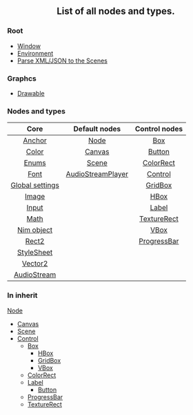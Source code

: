 <h2 align="center">
  List of all nodes and types.
</h2>

### Root
- [Window][window]
- [Environment][environment]
- [Parse XML/JSON to the Scenes][parsenode]

### Graphcs
- [Drawable][drbl]

### Nodes and types
|Core                     |Default nodes                |Control nodes       |
|:--:                     |:--:                         |:--:                |
|[Anchor][anchor]         |[Node][node]                 |[Box][box]          |
|[Color][color]           |[Canvas][canvas]             |[Button][button]    |
|[Enums][enums]           |[Scene][scene]               |[ColorRect][clrrect]|
|[Font][font]             |[AudioStreamPlayer][asplayer]|[Control][control]  |
|[Global settings][gsetts]|                             |[GridBox][gridbox]  |
|[Image][image]           |                             |[HBox][hbox]        |
|[Input][input]           |                             |[Label][label]      |
|[Math][math]             |                             |[TextureRect][trect]|
|[Nim object][nimobj]     |                             |[VBox][vbox]        |
|[Rect2][rect2]           |                             |[ProgressBar][pbar] |
|[StyleSheet][ssheet]     |                             |                    |
|[Vector2][vec2]          |                             |                    |
|[AudioStream][astream]   |                             |                    |

### In inherit
[Node][node]
-  [Canvas][canvas]
-  [Scene][scene]
-  [Control][control]
   -  [Box][box]
      -  [HBox][hbox]
      -  [GridBox][gridbox]
      -  [VBox][vbox]
   -  [ColorRect][clrrect]
   -  [Label][label]
      -  [Button][button]
   -  [ProgressBar][pbar]
   -  [TextureRect][trect]


[parsenode]:https://ethosa.github.io/toshiko/toshiko/parsenode.html
[environment]:https://ethosa.github.io/toshiko/toshiko/environment.html
[window]:https://ethosa.github.io/toshiko/toshiko/window.html

[anchor]:https://ethosa.github.io/toshiko/toshiko/core/anchor.html
[astream]:https://ethosa.github.io/toshiko/toshiko/core/audio_stream.html
[color]:https://ethosa.github.io/toshiko/toshiko/core/color.html
[enums]:https://ethosa.github.io/toshiko/toshiko/core/enums.html
[font]:https://ethosa.github.io/toshiko/toshiko/core/font.html
[gsetts]:https://ethosa.github.io/toshiko/toshiko/core/global_settings.html
[image]:https://ethosa.github.io/toshiko/toshiko/core/image.html
[input]:https://ethosa.github.io/toshiko/toshiko/core/input.html
[math]:https://ethosa.github.io/toshiko/toshiko/core/math_core.html
[nimobj]:https://ethosa.github.io/toshiko/toshiko/core/nim_object.html
[rect2]:https://ethosa.github.io/toshiko/toshiko/core/rect2.html
[ssheet]:https://ethosa.github.io/toshiko/toshiko/core/ssheet.html
[vec2]:https://ethosa.github.io/toshiko/toshiko/core/vector2.html

[drbl]:https://ethosa.github.io/toshiko/toshiko/graphics/drawable.html

[asplayer]:https://ethosa.github.io/toshiko/toshiko/nodes/audio_stream_player.html
[node]:https://ethosa.github.io/toshiko/toshiko/nodes/node.html
[canvas]:https://ethosa.github.io/toshiko/toshiko/nodes/canvas.html
[scene]:https://ethosa.github.io/toshiko/toshiko/nodes/scene.html

[box]:https://ethosa.github.io/toshiko/toshiko/control/box.html
[button]:https://ethosa.github.io/toshiko/toshiko/control/button.html
[clrrect]:https://ethosa.github.io/toshiko/toshiko/control/clrrect.html
[control]:https://ethosa.github.io/toshiko/toshiko/control/control.html
[gridbox]:https://ethosa.github.io/toshiko/toshiko/control/gridbox.html
[hbox]:https://ethosa.github.io/toshiko/toshiko/control/hbox.html
[label]:https://ethosa.github.io/toshiko/toshiko/control/label.html
[pbar]:https://ethosa.github.io/toshiko/toshiko/control/progressbar.html
[trect]:https://ethosa.github.io/toshiko/toshiko/control/trect.html
[vbox]:https://ethosa.github.io/toshiko/toshiko/control/vbox.html
